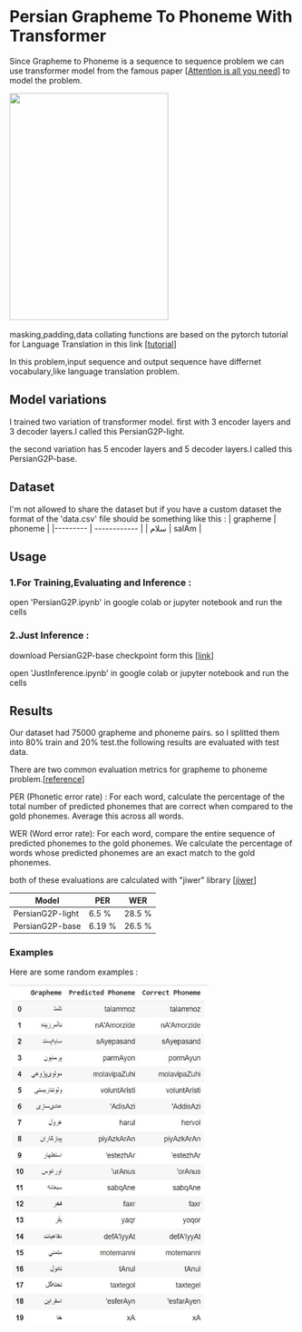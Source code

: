 # Persian Grapheme To Phoneme With Transformer

Since Grapheme to Phoneme is a sequence to sequence problem we can use transformer model from the famous paper [[Attention is all you need](https://arxiv.org/abs/1706.03762)] to model the problem.

<img src=https://production-media.paperswithcode.com/methods/new_ModalNet-21.jpg width="280" height="400" />

masking,padding,data collating functions are based on the pytorch tutorial for Language Translation in this link [[tutorial](https://pytorch.org/tutorials/beginner/translation_transformer.html)]

In this problem,input sequence and output sequence have differnet vocabulary,like language translation problem.


## Model variations
I trained two variation of transformer model. first with 3 encoder layers and 3 decoder layers.I called this PersianG2P-light.

the second variation has 5 encoder layers and 5 decoder layers.I called this PersianG2P-base.

## Dataset
I'm not allowed to share the dataset but if you have a custom dataset the format of the 'data.csv' file should be something like this :
| grapheme   | phoneme          |
|---------  | ------------      |
| سلام       |  salAm           |


## Usage

 


### 1.For Training,Evaluating and Inference :
open 'PersianG2P.ipynb' in google colab or jupyter notebook and run the cells

### 2.Just Inference :
download PersianG2P-base checkpoint form this [[link](https://drive.google.com/file/d/10zLUN9nDnw-x82_b8SpZAR8NZibRs1WK/view?usp=sharing)]

open 'JustInference.ipynb' in google colab or jupyter notebook and run the cells


## Results
Our dataset had 75000 grapheme and phoneme pairs. so I splitted them into 80% train and 20% test.the following results are evaluated with test data.

There are two common evaluation metrics for grapheme to phoneme problem.[[reference](https://github.com/CiscoDevNet/g2p_seq2seq_pytorch)]

PER (Phonetic error rate) : For each word, calculate the percentage of the total number of predicted phonemes that are correct when compared to the gold phonemes. Average this across all words.

WER (Word error rate): For each word, compare the entire sequence of predicted phonemes to the gold phonemes. We calculate the percentage of words whose predicted phonemes are an exact match to the gold phonemes.

both of these evaluations are calculated with "jiwer" library [[jiwer](https://github.com/jitsi/jiwer)]

 
| Model                  |  PER              |       WER        |  
|---------               | ------------      |  ------------    |
| PersianG2P-light       |  6.5 %            |     28.5 %       |
| PersianG2P-base        |  6.19 %           |     26.5 %       |

### Examples
Here are some random examples :

<img src=https://github.com/sajadalipour7/Persian-Grapheme-To-Phoneme-With-Transformer/blob/main/examples.JPG width="350" height="600" />
